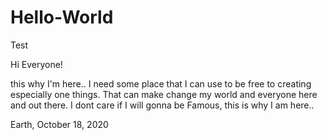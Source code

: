 # Hello-World
Test

Hi Everyone!

this why I'm here..
I need some place that I can use to be free to creating especially one things.
That can make change my world and everyone here and out there.
I dont care if I will gonna be Famous, this is why I am here..

Earth, October 18, 2020
